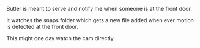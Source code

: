 Butler is meant to serve and 
notify me when someone is at
the front door.

It watches the snaps folder
which gets a new file
added when ever motion is
detected at the front door.

This might one day watch
the cam directly
